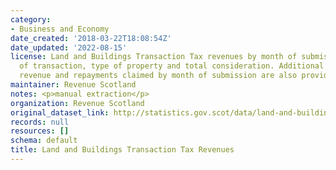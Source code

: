 ```yaml
---
category:
- Business and Economy
date_created: '2018-03-22T18:08:54Z'
date_updated: '2022-08-15'
license: Land and Buildings Transaction Tax revenues by month of submission, type
  of transaction, type of property and total consideration. Additional Dwelling Supplement
  revenue and repayments claimed by month of submission are also provided.
maintainer: Revenue Scotland
notes: <p>manual extraction</p>
organization: Revenue Scotland
original_dataset_link: http://statistics.gov.scot/data/land-and-buildings-transaction-tax-revenues
records: null
resources: []
schema: default
title: Land and Buildings Transaction Tax Revenues
---
```

